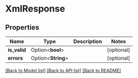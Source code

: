 # XmlResponse

## Properties

Name | Type | Description | Notes
------------ | ------------- | ------------- | -------------
**is_valid** | Option<**bool**> |  | [optional]
**errors** | Option<**String**> |  | [optional]

[[Back to Model list]](../README.md#documentation-for-models) [[Back to API list]](../README.md#documentation-for-api-endpoints) [[Back to README]](../README.md)


